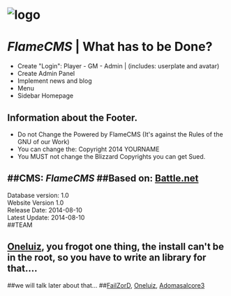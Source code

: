 # ![logo](https://raw.githubusercontent.com/FlameNET/FlameCMS-2/master/install/images/64x264.png)
# *FlameCMS* | What has to be Done?

+ Create "Login": Player - GM - Admin | (includes: userplate and avatar)
+ Create Admin Panel
+ Implement news and blog
+ Menu
+ Sidebar Homepage

## Information about the Footer.
+ Do not Change the Powered by FlameCMS (It's against the Rules of the GNU of our Work)
+ You can change the: Copyright 2014 YOURNAME
+ You MUST not change the Blizzard Copyrights you can get Sued.


 ##CMS:				*FlameCMS*
 ##Based on:		[Battle.net](http://us.battle.net)
 --------------------------------------------------------------
 Database version:		1.0<br/>
 Website Version			1.0<br/>
 Release Date:				2014-08-10<br/>
 Latest Update:				2014-08-10<br/>
 ##TEAM
 ## [Oneluiz](https://github.com/oneluiz), you frogot one thing, the install can't be in the root, so you have to write an library for that....
 ##we will talk later about that...
 ##[FailZorD](https://github.com/FailZorD), [Oneluiz](https://github.com/oneluiz), [Adomasalcore3](https://github.com/adomasalcore3)
